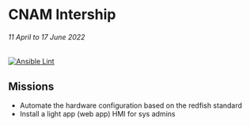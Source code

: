 # CNAM Intership

###### 11 April to 17 June 2022

[![Ansible Lint](https://github.com/tholeb/cnamts_intership/actions/workflows/ansible-lint.yml/badge.svg)](https://github.com/tholeb/cnamts_intership/actions/workflows/ansible-lint.yml)

## Missions

- Automate the hardware configuration based on the redfish standard
- Install a light app (web app) HMI for sys admins
